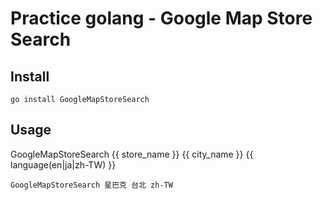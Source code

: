 # Practice golang - Google Map Store Search

## Install


```
go install GoogleMapStoreSearch
```

## Usage

GoogleMapStoreSearch {{ store_name }} {{ city_name }} {{ language(en|ja|zh-TW) }}

```
GoogleMapStoreSearch 星巴克 台北 zh-TW
```